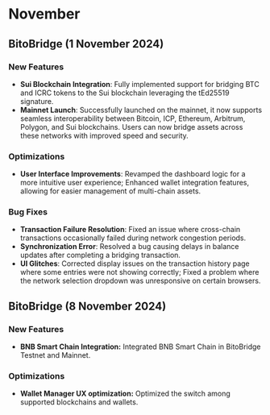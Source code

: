 # November

## BitoBridge  (1 November 2024)

### New Features

* **Sui Blockchain Integration**: Fully implemented support for bridging BTC and ICRC tokens to the Sui blockchain leveraging the tEd25519 signature.
* **Mainnet Launch**: Successfully launched on the mainnet, it now supports seamless interoperability between Bitcoin, ICP, Ethereum, Arbitrum, Polygon, and Sui blockchains. Users can now bridge assets across these networks with improved speed and security.

### Optimizations

* **User Interface Improvements**: Revamped the dashboard logic for a more intuitive user experience; Enhanced wallet integration features, allowing for easier management of multi-chain assets.

### Bug Fixes

* **Transaction Failure Resolution**: Fixed an issue where cross-chain transactions occasionally failed during network congestion periods.
* **Synchronization Error**: Resolved a bug causing delays in balance updates after completing a bridging transaction.
* **UI Glitches**: Corrected display issues on the transaction history page where some entries were not showing correctly; Fixed a problem where the network selection dropdown was unresponsive on certain browsers.

## BitoBridge  (8 November 2024)

### New Features

* **BNB Smart Chain Integration:** Integrated BNB Smart Chain in BitoBridge Testnet and Mainnet.

### Optimizations

* **Wallet Manager UX optimization:** Optimized the switch among supported blockchains and wallets.



